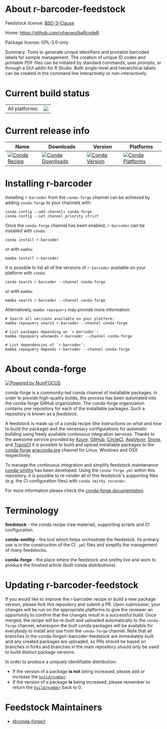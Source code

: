 About r-barcoder-feedstock
==========================

Feedstock license: [BSD-3-Clause](https://github.com/conda-forge/r-barcoder-feedstock/blob/main/LICENSE.txt)

Home: https://github.com/yihanwu/baRcodeR

Package license: GPL-3.0-only

Summary: Tools to generate unique identifiers and printable barcoded labels for sample management.  The creation of unique ID codes and printable PDF files can be initiated by standard commands,  user prompts, or through a GUI addin for R Studio. Both single-level and hierarchical labels can  be created in the command line interactively or non-interactively. 

Current build status
====================


<table><tr><td>All platforms:</td>
    <td>
      <a href="https://dev.azure.com/conda-forge/feedstock-builds/_build/latest?definitionId=3338&branchName=main">
        <img src="https://dev.azure.com/conda-forge/feedstock-builds/_apis/build/status/r-barcoder-feedstock?branchName=main">
      </a>
    </td>
  </tr>
</table>

Current release info
====================

| Name | Downloads | Version | Platforms |
| --- | --- | --- | --- |
| [![Conda Recipe](https://img.shields.io/badge/recipe-r--barcoder-green.svg)](https://anaconda.org/conda-forge/r-barcoder) | [![Conda Downloads](https://img.shields.io/conda/dn/conda-forge/r-barcoder.svg)](https://anaconda.org/conda-forge/r-barcoder) | [![Conda Version](https://img.shields.io/conda/vn/conda-forge/r-barcoder.svg)](https://anaconda.org/conda-forge/r-barcoder) | [![Conda Platforms](https://img.shields.io/conda/pn/conda-forge/r-barcoder.svg)](https://anaconda.org/conda-forge/r-barcoder) |

Installing r-barcoder
=====================

Installing `r-barcoder` from the `conda-forge` channel can be achieved by adding `conda-forge` to your channels with:

```
conda config --add channels conda-forge
conda config --set channel_priority strict
```

Once the `conda-forge` channel has been enabled, `r-barcoder` can be installed with `conda`:

```
conda install r-barcoder
```

or with `mamba`:

```
mamba install r-barcoder
```

It is possible to list all of the versions of `r-barcoder` available on your platform with `conda`:

```
conda search r-barcoder --channel conda-forge
```

or with `mamba`:

```
mamba search r-barcoder --channel conda-forge
```

Alternatively, `mamba repoquery` may provide more information:

```
# Search all versions available on your platform:
mamba repoquery search r-barcoder --channel conda-forge

# List packages depending on `r-barcoder`:
mamba repoquery whoneeds r-barcoder --channel conda-forge

# List dependencies of `r-barcoder`:
mamba repoquery depends r-barcoder --channel conda-forge
```


About conda-forge
=================

[![Powered by
NumFOCUS](https://img.shields.io/badge/powered%20by-NumFOCUS-orange.svg?style=flat&colorA=E1523D&colorB=007D8A)](https://numfocus.org)

conda-forge is a community-led conda channel of installable packages.
In order to provide high-quality builds, the process has been automated into the
conda-forge GitHub organization. The conda-forge organization contains one repository
for each of the installable packages. Such a repository is known as a *feedstock*.

A feedstock is made up of a conda recipe (the instructions on what and how to build
the package) and the necessary configurations for automatic building using freely
available continuous integration services. Thanks to the awesome service provided by
[Azure](https://azure.microsoft.com/en-us/services/devops/), [GitHub](https://github.com/),
[CircleCI](https://circleci.com/), [AppVeyor](https://www.appveyor.com/),
[Drone](https://cloud.drone.io/welcome), and [TravisCI](https://travis-ci.com/)
it is possible to build and upload installable packages to the
[conda-forge](https://anaconda.org/conda-forge) [anaconda.org](https://anaconda.org/)
channel for Linux, Windows and OSX respectively.

To manage the continuous integration and simplify feedstock maintenance
[conda-smithy](https://github.com/conda-forge/conda-smithy) has been developed.
Using the ``conda-forge.yml`` within this repository, it is possible to re-render all of
this feedstock's supporting files (e.g. the CI configuration files) with ``conda smithy rerender``.

For more information please check the [conda-forge documentation](https://conda-forge.org/docs/).

Terminology
===========

**feedstock** - the conda recipe (raw material), supporting scripts and CI configuration.

**conda-smithy** - the tool which helps orchestrate the feedstock.
                   Its primary use is in the construction of the CI ``.yml`` files
                   and simplify the management of *many* feedstocks.

**conda-forge** - the place where the feedstock and smithy live and work to
                  produce the finished article (built conda distributions)


Updating r-barcoder-feedstock
=============================

If you would like to improve the r-barcoder recipe or build a new
package version, please fork this repository and submit a PR. Upon submission,
your changes will be run on the appropriate platforms to give the reviewer an
opportunity to confirm that the changes result in a successful build. Once
merged, the recipe will be re-built and uploaded automatically to the
`conda-forge` channel, whereupon the built conda packages will be available for
everybody to install and use from the `conda-forge` channel.
Note that all branches in the conda-forge/r-barcoder-feedstock are
immediately built and any created packages are uploaded, so PRs should be based
on branches in forks and branches in the main repository should only be used to
build distinct package versions.

In order to produce a uniquely identifiable distribution:
 * If the version of a package **is not** being increased, please add or increase
   the [``build/number``](https://docs.conda.io/projects/conda-build/en/latest/resources/define-metadata.html#build-number-and-string).
 * If the version of a package **is** being increased, please remember to return
   the [``build/number``](https://docs.conda.io/projects/conda-build/en/latest/resources/define-metadata.html#build-number-and-string)
   back to 0.

Feedstock Maintainers
=====================

* [@conda-forge/r](https://github.com/orgs/conda-forge/teams/r/)

